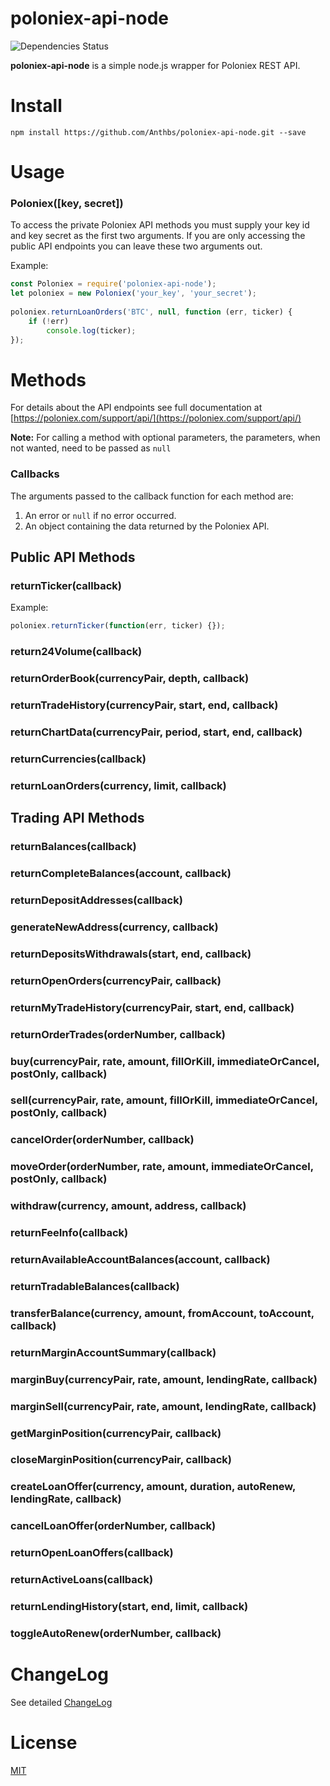 poloniex-api-node
=======
![Dependencies Status](https://david-dm.org/dutu/poloniex-api-node.svg)


**poloniex-api-node** is a simple node.js wrapper for Poloniex REST API.

# Install

    npm install https://github.com/Anthbs/poloniex-api-node.git --save

# Usage

### Poloniex([key, secret])

To access the private Poloniex API methods you must supply your key id and key secret as the first two arguments. If you are only accessing the public API endpoints you can leave these two arguments out.

Example:

```js
const Poloniex = require('poloniex-api-node');
let poloniex = new Poloniex('your_key', 'your_secret');
	
poloniex.returnLoanOrders('BTC', null, function (err, ticker) {
    if (!err)
	    console.log(ticker);
});
```




# Methods

For details about the API endpoints see full documentation at [https://poloniex.com/support/api/](https://poloniex.com/support/api/)

**Note:** For calling a method with optional parameters, the parameters, when not wanted, need to be passed as `null`  


### Callbacks

The arguments passed to the callback function for each method are:
1. An error or `null` if no error occurred.
2. An object containing the data returned by the Poloniex API.


## Public API Methods


### returnTicker(callback)

Example:

```js
poloniex.returnTicker(function(err, ticker) {});
```


### return24Volume(callback)

### returnOrderBook(currencyPair, depth, callback)

### returnTradeHistory(currencyPair, start, end, callback)

### returnChartData(currencyPair, period, start, end, callback)

### returnCurrencies(callback)

### returnLoanOrders(currency, limit, callback)


## Trading API Methods

### returnBalances(callback)

### returnCompleteBalances(account, callback)

### returnDepositAddresses(callback)

### generateNewAddress(currency, callback)

### returnDepositsWithdrawals(start, end, callback)

### returnOpenOrders(currencyPair, callback)

### returnMyTradeHistory(currencyPair, start, end, callback)

### returnOrderTrades(orderNumber, callback)

### buy(currencyPair, rate, amount, fillOrKill, immediateOrCancel, postOnly, callback)

### sell(currencyPair, rate, amount, fillOrKill, immediateOrCancel, postOnly, callback)

### cancelOrder(orderNumber, callback)

### moveOrder(orderNumber, rate, amount, immediateOrCancel, postOnly, callback)

### withdraw(currency, amount, address, callback)

### returnFeeInfo(callback)

### returnAvailableAccountBalances(account, callback)

### returnTradableBalances(callback)

### transferBalance(currency, amount, fromAccount, toAccount, callback)

### returnMarginAccountSummary(callback)

### marginBuy(currencyPair, rate, amount, lendingRate, callback)

### marginSell(currencyPair, rate, amount, lendingRate, callback)

### getMarginPosition(currencyPair, callback)

### closeMarginPosition(currencyPair, callback)

### createLoanOffer(currency, amount, duration, autoRenew, lendingRate, callback)

### cancelLoanOffer(orderNumber, callback)

### returnOpenLoanOffers(callback)

### returnActiveLoans(callback)

### returnLendingHistory(start, end, limit, callback)

### toggleAutoRenew(orderNumber, callback)


# ChangeLog

See detailed [ChangeLog](CHANGELOG.md)

# License

[MIT](LICENSE)
